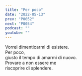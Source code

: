 ```yaml
---
title: "Per poco"
date: "2022-05-13"
prev: "P0052"
next: "P0054"
podcast: ""
youtube: ""
---
```


Vorrei dimenticarmi di esistere.  
Per poco,  
giusto il tempo di amarmi di nuovo.  
Provare a non essere me  
riscoprire di splendere.  

